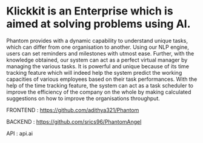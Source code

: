 # Klickkit is an Enterprise which is aimed at solving problems using AI.

Phantom provides with a dynamic capability to understand unique tasks, which can differ from one organisation to another. Using our NLP engine, users can set reminders and milestones with utmost ease.
Further, with the knowledge obtained, our system can act as a perfect virtual manager by managing the various tasks. It is powerful and unique because of its time tracking feature which will indeed help the system predict the working capacities of various employees based on their task performances. With the help of the time tracking feature, the system can act as a task scheduler to improve the efficiency of the company on the whole by making calculated suggestions on how to improve the organisations throughput. 

FRONTEND : https://github.com/adithya321/Phantom

BACKEND : https://github.com/srics96/PhantomAngel

API : api.ai

